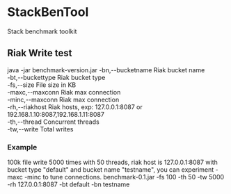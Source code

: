 # StackBenTool
Stack benchmark toolkit

## Riak Write test
java -jar benchmark-version.jar 
 -bn,--bucketname <arg>   Riak bucket name  
 -bt,--buckettype <arg>   Riak bucket type  
 -fs,--size <arg>         File size in KB  
 -maxc,--maxconn <arg>    Riak max connection  
 -minc,--maxconn <arg>    Riak max connection  
 -rh,--riakhost <arg>     Riak hosts, exp: 127.0.0.1:8087 or  
                          192.168.1.10:8087,192.168.1.11:8087  
 -th,--thread <arg>       Concurrent threads  
 -tw,--write <arg>        Total writes  


### Example 
100k file write 5000 times with 50 threads, riak host is 127.0.0.1:8087 with bucket type "default" and bucket name 
"testname", you can experiment -maxc -minc to tune connections.
benchmark-0.1.jar -fs 100 -th 50 -tw 5000 -rh 127.0.0.1:8087 -bt default -bn testname
